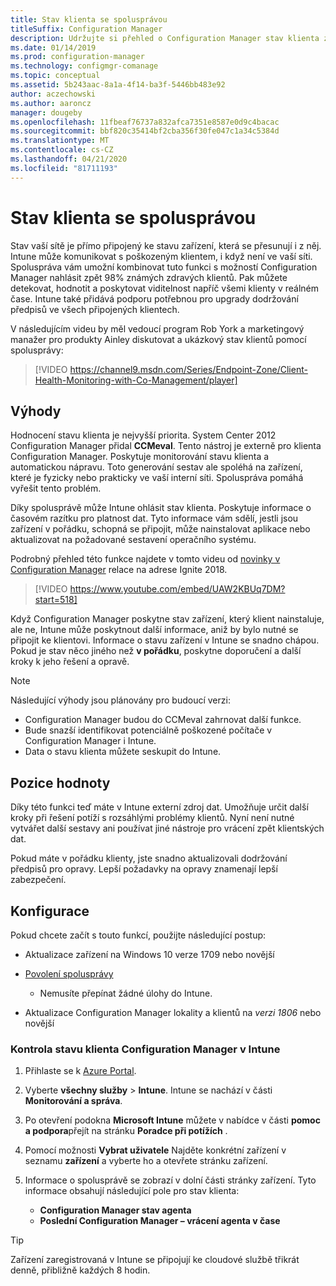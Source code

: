 ```yaml
---
title: Stav klienta se spolusprávou
titleSuffix: Configuration Manager
description: Udržujte si přehled o Configuration Manager stav klienta z Intune na Azure Portal
ms.date: 01/14/2019
ms.prod: configuration-manager
ms.technology: configmgr-comanage
ms.topic: conceptual
ms.assetid: 5b243aac-8a1a-4f14-ba3f-5446bb483e92
author: aczechowski
ms.author: aaroncz
manager: dougeby
ms.openlocfilehash: 11fbeaf76737a832afca7351e8587e0d9c4bacac
ms.sourcegitcommit: bbf820c35414bf2cba356f30fe047c1a34c5384d
ms.translationtype: MT
ms.contentlocale: cs-CZ
ms.lasthandoff: 04/21/2020
ms.locfileid: "81711193"
---
```

# <a name="client-health-with-co-management"></a>Stav klienta se spolusprávou

Stav vaší sítě je přímo připojený ke stavu zařízení, která se přesunují i z něj. Intune může komunikovat s poškozeným klientem, i když není ve vaší síti. Spoluspráva vám umožní kombinovat tuto funkci s možností Configuration Manager nahlásit zpět 98% známých zdravých klientů. Pak můžete detekovat, hodnotit a poskytovat viditelnost napříč všemi klienty v reálném čase. Intune také přidává podporu potřebnou pro upgrady dodržování předpisů ve všech připojených klientech.

V následujícím videu by měl vedoucí program Rob York a marketingový manažer pro produkty Ainley diskutovat a ukázkový stav klientů pomocí spolusprávy:

> [!VIDEO https://channel9.msdn.com/Series/Endpoint-Zone/Client-Health-Monitoring-with-Co-Management/player]



## <a name="benefits"></a>Výhody

Hodnocení stavu klienta je nejvyšší priorita. System Center 2012 Configuration Manager přidal **CCMeval**. Tento nástroj je externě pro klienta Configuration Manager. Poskytuje monitorování stavu klienta a automatickou nápravu. Toto generování sestav ale spoléhá na zařízení, které je fyzicky nebo prakticky ve vaší interní síti. Spoluspráva pomáhá vyřešit tento problém.

Díky spolusprávě může Intune ohlásit stav klienta. Poskytuje informace o časovém razítku pro platnost dat. Tyto informace vám sdělí, jestli jsou zařízení v pořádku, schopná se připojit, může nainstalovat aplikace nebo aktualizovat na požadované sestavení operačního systému. 

Podrobný přehled této funkce najdete v tomto videu od [novinky v Configuration Manager](https://myignite.techcommunity.microsoft.com/sessions/64591) relace na adrese Ignite 2018.

> [!VIDEO https://www.youtube.com/embed/UAW2KBUq7DM?start=518]


Když Configuration Manager poskytne stav zařízení, který klient nainstaluje, ale ne, Intune může poskytnout další informace, aniž by bylo nutné se připojit ke klientovi. Informace o stavu zařízení v Intune se snadno chápou. Pokud je stav něco jiného než **v pořádku**, poskytne doporučení a další kroky k jeho řešení a opravě.

> [!Note]  
> Následující výhody jsou plánovány pro budoucí verzi:
> - Configuration Manager budou do CCMeval zahrnovat další funkce.  
> - Bude snazší identifikovat potenciálně poškozené počítače v Configuration Manager i Intune.  
> - Data o stavu klienta můžete seskupit do Intune.  



## <a name="value-proposition"></a>Pozice hodnoty

Díky této funkci teď máte v Intune externí zdroj dat. Umožňuje určit další kroky při řešení potíží s rozsáhlými problémy klientů. Nyní není nutné vytvářet další sestavy ani používat jiné nástroje pro vrácení zpět klientských dat.

Pokud máte v pořádku klienty, jste snadno aktualizovali dodržování předpisů pro opravy. Lepší požadavky na opravy znamenají lepší zabezpečení.



## <a name="configure"></a>Konfigurace

Pokud chcete začít s touto funkcí, použijte následující postup:

- Aktualizace zařízení na Windows 10 verze 1709 nebo novější  

- [Povolení spolusprávy](how-to-enable.md)  
    - Nemusíte přepínat žádné úlohy do Intune.  

- Aktualizace Configuration Manager lokality a klientů na *verzi 1806* nebo novější  


### <a name="review-configuration-manager-client-health-in-intune"></a>Kontrola stavu klienta Configuration Manager v Intune

1. Přihlaste se k [Azure Portal](https://portal.azure.com/).  

2. Vyberte **všechny služby** > **Intune**. Intune se nachází v části **Monitorování a správa**.  

3. Po otevření podokna **Microsoft Intune** můžete v nabídce v části **pomoc a podpora**přejít na stránku **Poradce při potížích** .  

4. Pomocí možnosti **Vybrat uživatele** Najděte konkrétní zařízení v seznamu **zařízení** a vyberte ho a otevřete stránku zařízení.  

5. Informace o spolusprávě se zobrazí v dolní části stránky zařízení. Tyto informace obsahují následující pole pro stav klienta:  
    - **Configuration Manager stav agenta**  
    - **Poslední Configuration Manager – vrácení agenta v čase**  

> [!Tip]  
> Zařízení zaregistrovaná v Intune se připojují ke cloudové službě třikrát denně, přibližně každých 8 hodin. 
